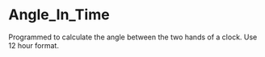 # Angle_In_Time

Programmed to calculate the angle between the two hands of a clock.
Use 12 hour format.
